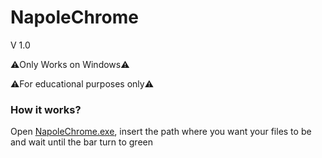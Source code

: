# NapoleChrome
V 1.0

⚠️Only Works on Windows⚠️

⚠️For educational purposes only⚠️

### How it works?

Open [NapoleChrome.exe](), insert the path where you want your files to be and wait until the bar turn to green


